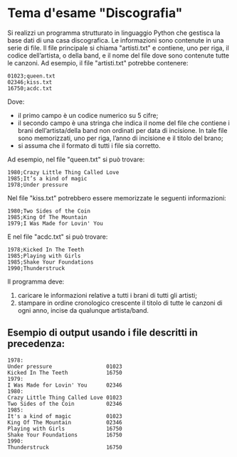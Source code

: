 # Tema d'esame "Discografia"

Si realizzi un programma strutturato in linguaggio Python che gestisca la base dati di una casa discografica. Le informazioni sono contenute in una serie di
file. Il file principale si chiama "artisti.txt" e contiene, uno per riga, il codice dell’artista, o della band, e il nome del file dove sono contenute 
tutte le canzoni. Ad esempio, il file "artisti.txt" potrebbe contenere:

    01023;queen.txt
    02346;kiss.txt
    16750;acdc.txt

Dove:

- il primo campo è un codice numerico su 5 cifre;
- il secondo campo è una stringa che indica il nome del file che contiene i brani dell’artista/della band non ordinati per data di incisione. In tale file sono memorizzati, uno per riga, l’anno di incisione e il titolo del brano; 
- si assuma che il formato di tutti i file sia corretto.

Ad esempio, nel file "queen.txt" si può trovare:

    1980;Crazy Little Thing Called Love
    1985;It’s a kind of magic
    1978;Under pressure

Nel file "kiss.txt" potrebbero essere memorizzate le seguenti informazioni:

    1980;Two Sides of the Coin
    1985;King Of The Mountain
    1979;I Was Made for Lovin' You

E nel file "acdc.txt" si può trovare:

    1978;Kicked In The Teeth
    1985;Playing with Girls
    1985;Shake Your Foundations
    1990;Thunderstruck

Il programma deve:

1. caricare le informazioni relative a tutti i brani di tutti gli artisti;
2. stampare in ordine cronologico crescente il titolo di tutte le canzoni di ogni anno, incise da qualunque artista/band.

## Esempio di output usando i file descritti in precedenza:

    1978:
    Under pressure                 01023
    Kicked In The Teeth            16750
    1979:
    I Was Made for Lovin' You      02346
    1980:
    Crazy Little Thing Called Love 01023
    Two Sides of the Coin          02346
    1985:
    It's a kind of magic           01023
    King Of The Mountain           02346
    Playing with Girls             16750
    Shake Your Foundations         16750
    1990:
    Thunderstruck                  16750
